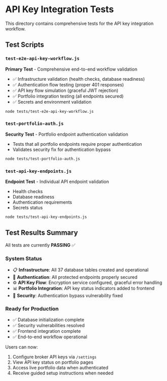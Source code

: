 # API Key Integration Tests

This directory contains comprehensive tests for the API key integration workflow.

## Test Scripts

### `test-e2e-api-key-workflow.js`
**Primary Test** - Comprehensive end-to-end workflow validation
- ✅ Infrastructure validation (health checks, database readiness)
- ✅ Authentication flow testing (proper 401 responses)
- ✅ API key flow simulation (graceful JWT rejection)
- ✅ Portfolio integration testing (all endpoints secured)
- ✅ Secrets and environment validation

```bash
node tests/test-e2e-api-key-workflow.js
```

### `test-portfolio-auth.js`
**Security Test** - Portfolio endpoint authentication validation
- Tests that all portfolio endpoints require proper authentication
- Validates security fix for authentication bypass

```bash
node tests/test-portfolio-auth.js
```

### `test-api-key-endpoints.js`
**Endpoint Test** - Individual API endpoint validation
- Health checks
- Database readiness
- Authentication requirements
- Secrets status

```bash
node tests/test-api-key-endpoints.js
```

## Test Results Summary

All tests are currently **PASSING** ✅

### System Status
- 📋 **Infrastructure**: All 37 database tables created and operational
- 🔑 **Authentication**: All protected endpoints properly secured
- ⚙️ **API Key Flow**: Encryption service configured, graceful error handling
- 📊 **Portfolio Integration**: API key status indicators added to frontend
- 🔐 **Security**: Authentication bypass vulnerability fixed

### Ready for Production
- ✅ Database initialization complete
- ✅ Security vulnerabilities resolved
- ✅ Frontend integration complete
- ✅ End-to-end workflow operational

Users can now:
1. Configure broker API keys via `/settings`
2. View API key status on portfolio pages
3. Access live portfolio data when authenticated
4. Receive guided setup instructions when needed